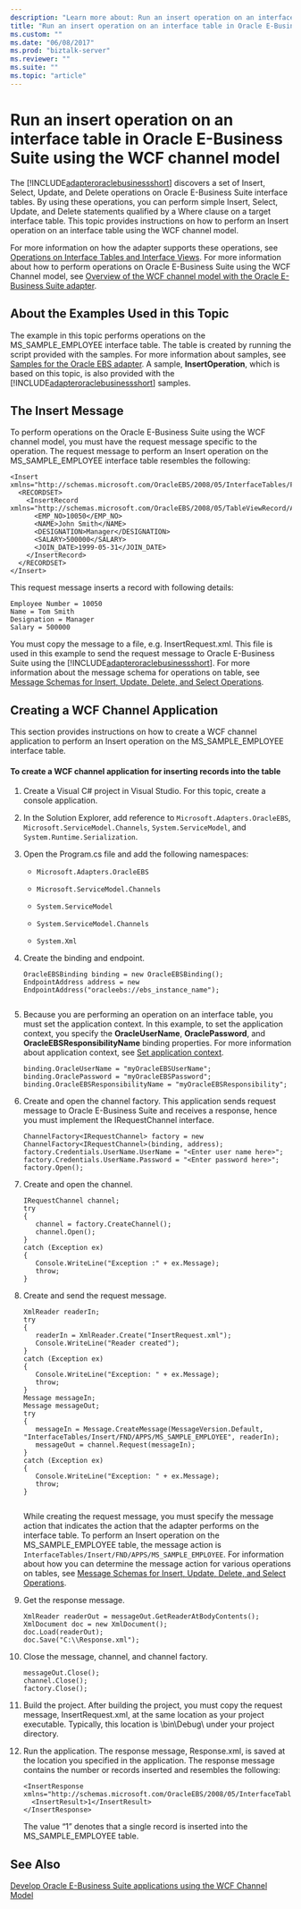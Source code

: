 ```yaml
---
description: "Learn more about: Run an insert operation on an interface table in Oracle E-Business Suite using the WCF channel model"
title: "Run an insert operation on an interface table in Oracle E-Business Suite using the WCF channel model"
ms.custom: ""
ms.date: "06/08/2017"
ms.prod: "biztalk-server"
ms.reviewer: ""
ms.suite: ""
ms.topic: "article"
---
```

# Run an insert operation on an interface table in Oracle E-Business Suite using the WCF channel model
The [!INCLUDE[adapteroraclebusinessshort](../../includes/adapteroraclebusinessshort-md.md)] discovers a set of Insert, Select, Update, and Delete operations on Oracle E-Business Suite interface tables. By using these operations, you can perform simple Insert, Select, Update, and Delete statements qualified by a Where clause on a target interface table. This topic provides instructions on how to perform an Insert operation on an interface table using the WCF channel model.  
  
 For more information on how the adapter supports these operations, see [Operations on Interface Tables and Interface Views](../../adapters-and-accelerators/adapter-oracle-ebs/operations-on-interface-tables-and-interface-views.md). For more information about how to perform operations on Oracle E-Business Suite using the WCF Channel model, see [Overview of the WCF channel model with the Oracle E-Business Suite adapter](../../adapters-and-accelerators/adapter-oracle-ebs/overview-of-the-wcf-channel-model-with-the-oracle-e-business-suite-adapter.md).  
  
## About the Examples Used in this Topic  
 The example in this topic performs operations on the MS_SAMPLE_EMPLOYEE interface table. The table is created by running the script provided with the samples. For more information about samples, see [Samples for the Oracle EBS adapter](../../adapters-and-accelerators/adapter-oracle-ebs/samples-for-the-oracle-ebs-adapter.md). A sample, **InsertOperation**, which is based on this topic, is also provided with the [!INCLUDE[adapteroraclebusinessshort](../../includes/adapteroraclebusinessshort-md.md)] samples.  
  
## The Insert Message  
 To perform operations on the Oracle E-Business Suite using the WCF channel model, you must have the request message specific to the operation. The request message to perform an Insert operation on the MS_SAMPLE_EMPLOYEE interface table resembles the following:  
  
```  
<Insert xmlns="http://schemas.microsoft.com/OracleEBS/2008/05/InterfaceTables/FND/APPS/MS_SAMPLE_EMPLOYEE">  
  <RECORDSET>  
    <InsertRecord xmlns="http://schemas.microsoft.com/OracleEBS/2008/05/TableViewRecord/APPS/MS_SAMPLE_EMPLOYEE">  
      <EMP_NO>10050</EMP_NO>  
      <NAME>John Smith</NAME>  
      <DESIGNATION>Manager</DESIGNATION>  
      <SALARY>500000</SALARY>  
      <JOIN_DATE>1999-05-31</JOIN_DATE>  
    </InsertRecord>  
  </RECORDSET>  
</Insert>  
```  
  
 This request message inserts a record with following details:  
  
```  
Employee Number = 10050  
Name = Tom Smith  
Designation = Manager  
Salary = 500000  
```  
  
 You must copy the message to a file, e.g. InsertRequest.xml. This file is used in this example to send the request message to Oracle E-Business Suite using the [!INCLUDE[adapteroraclebusinessshort](../../includes/adapteroraclebusinessshort-md.md)]. For more information about the message schema for operations on table, see [Message Schemas for Insert, Update, Delete, and Select Operations](../../adapters-and-accelerators/adapter-oracle-ebs/message-schemas-for-insert-update-delete-and-select-operations.md).  
  
## Creating a WCF Channel Application  
 This section provides instructions on how to create a WCF channel application to perform an Insert operation on the MS_SAMPLE_EMPLOYEE interface table.  
  
#### To create a WCF channel application for inserting records into the table  
  
1.  Create a Visual C# project in Visual Studio. For this topic, create a console application.  
  
2.  In the Solution Explorer, add reference to `Microsoft.Adapters.OracleEBS`, `Microsoft.ServiceModel.Channels`, `System.ServiceModel`, and `System.Runtime.Serialization`.  
  
3.  Open the Program.cs file and add the following namespaces:  
  
    -   `Microsoft.Adapters.OracleEBS`  
  
    -   `Microsoft.ServiceModel.Channels`  
  
    -   `System.ServiceModel`  
  
    -   `System.ServiceModel.Channels`  
  
    -   `System.Xml`  
  
4.  Create the binding and endpoint.  
  
    ```  
    OracleEBSBinding binding = new OracleEBSBinding();  
    EndpointAddress address = new EndpointAddress("oracleebs://ebs_instance_name");  
  
    ```  
  
5.  Because you are performing an operation on an interface table, you must set the application context. In this example, to set the application context, you specify the **OracleUserName**, **OraclePassword**, and **OracleEBSResponsibilityName** binding properties. For more information about application context, see [Set application context](../../adapters-and-accelerators/adapter-oracle-ebs/set-application-context.md).  
  
    ```  
    binding.OracleUserName = "myOracleEBSUserName";  
    binding.OraclePassword = "myOracleEBSPassword";  
    binding.OracleEBSResponsibilityName = "myOracleEBSResponsibility";  
    ```  
  
6.  Create and open the channel factory. This application sends request message to Oracle E-Business Suite and receives a response, hence you must implement the IRequestChannel interface.  
  
    ```  
    ChannelFactory<IRequestChannel> factory = new ChannelFactory<IRequestChannel>(binding, address);  
    factory.Credentials.UserName.UserName = "<Enter user name here>";  
    factory.Credentials.UserName.Password = "<Enter password here>";  
    factory.Open();  
    ```  
  
7.  Create and open the channel.  
  
    ```  
    IRequestChannel channel;  
    try  
    {  
       channel = factory.CreateChannel();  
       channel.Open();  
    }  
    catch (Exception ex)  
    {  
       Console.WriteLine("Exception :" + ex.Message);  
       throw;  
    }  
    ```  
  
8.  Create and send the request message.  
  
    ```  
    XmlReader readerIn;  
    try  
    {  
       readerIn = XmlReader.Create("InsertRequest.xml");  
       Console.WriteLine("Reader created");  
    }  
    catch (Exception ex)  
    {  
       Console.WriteLine("Exception: " + ex.Message);  
       throw;  
    }  
    Message messageIn;  
    Message messageOut;  
    try  
    {  
       messageIn = Message.CreateMessage(MessageVersion.Default, "InterfaceTables/Insert/FND/APPS/MS_SAMPLE_EMPLOYEE", readerIn);  
       messageOut = channel.Request(messageIn);  
    }  
    catch (Exception ex)  
    {  
       Console.WriteLine("Exception: " + ex.Message);  
       throw;  
    }  
  
    ```  
  
     While creating the request message, you must specify the message action that indicates the action that the adapter performs on the interface table. To perform an Insert operation on the MS_SAMPLE_EMPLOYEE table, the message action is `InterfaceTables/Insert/FND/APPS/MS_SAMPLE_EMPLOYEE`. For information about how you can determine the message action for various operations on tables, see [Message Schemas for Insert, Update, Delete, and Select Operations](../../adapters-and-accelerators/adapter-oracle-ebs/message-schemas-for-insert-update-delete-and-select-operations.md).  
  
9. Get the response message.  
  
    ```  
    XmlReader readerOut = messageOut.GetReaderAtBodyContents();  
    XmlDocument doc = new XmlDocument();  
    doc.Load(readerOut);  
    doc.Save("C:\\Response.xml");  
    ```  
  
10. Close the message, channel, and channel factory.  
  
    ```  
    messageOut.Close();  
    channel.Close();  
    factory.Close();  
    ```  
  
11. Build the project. After building the project, you must copy the request message, InsertRequest.xml, at the same location as your project executable. Typically, this location is \bin\Debug\ under your project directory.  
  
12. Run the application. The response message, Response.xml, is saved at the location you specified in the application. The response message contains the number or records inserted and resembles the following:  
  
    ```  
    <InsertResponse xmlns="http://schemas.microsoft.com/OracleEBS/2008/05/InterfaceTables/FND/APPS/MS_SAMPLE_EMPLOYEE">  
      <InsertResult>1</InsertResult>  
    </InsertResponse>  
    ```  
  
     The value “1” denotes that a single record is inserted into the MS_SAMPLE_EMPLOYEE table.  
  
## See Also  
 [Develop Oracle E-Business Suite applications using the WCF Channel Model](../../adapters-and-accelerators/adapter-oracle-ebs/develop-oracle-e-business-suite-applications-using-the-wcf-channel-model.md)
